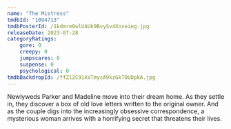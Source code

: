 ```yaml
---
name: "The Mistress"
tmdbId: "1094713"
tmdbPosterId: /1kdmre0wlUAUk9BvySv4Xoveieg.jpg
releaseDate: 2023-07-28
categoryRatings:
    gore: 0
    creepy: 0
    jumpscares: 0
    suspense: 0
    psychological: 0
tmdbBackdropId: /ffZlZC91kVTmycA9kzGkTOUDpkA.jpg
---
```

Newlyweds Parker and Madeline move into their dream home. As they settle in, they discover a box of old love letters written to the original owner. And as the couple digs into the increasingly obsessive correspondence, a mysterious woman arrives with a horrifying secret that threatens their lives.
